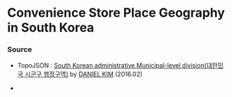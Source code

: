 # Convenience Store Place Geography in South Korea

### Source
* TopoJSON : [South Korean administrative Municipal-level division(대한민국 시군구 행정구역)](http://danielykim.me/visualizations/South_Korea_population_density/json/TL_SCCO_SIG_crs84-m2s-quantized1e3-topo.json) by [DANIEL KIM](https://danielykim.github.io/) (2016.02)

* 

